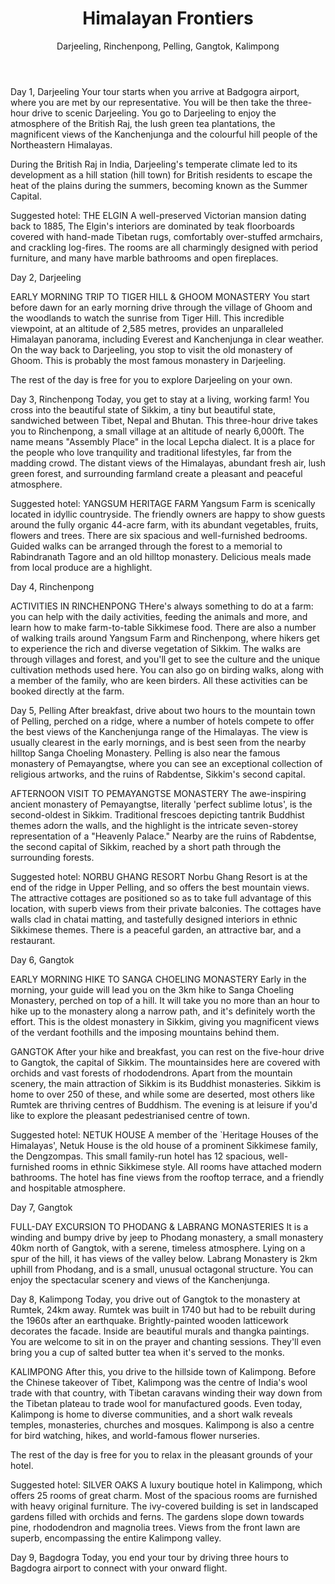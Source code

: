 ﻿---
title: Himalayan Frontiers
subtitle: Darjeeling, Rinchenpong, Pelling, Gangtok, Kalimpong
description: "Travel through the tea plantations of Darjeeling and the neighbouring state of Sikkim, still one of the last Himalayan Shangri-Las with its remoteness, spectacular mountain terrain, and hundreds of varieties of orchids. You will also enjoy a stay at a local farm in this fully organic state, visit ancient Buddhist monasteries and marvel at great views of the Kanchenjunga, the world's third highest peak."
highlights: [
"Spectacular views from Tiger Hill",
"Taking a British-era steam train to Ghoom monastery",
"Learning about Sikkim's eco-friendly farming with a family",
"Amazing Buddhist monasteries at Pemayangtse, Sanga Choling, Phodang and Rumtek",
"Driving through Sikkim's rugged scenery"]
weight: 301
translationKey: himalayan-frontiers
---
Day 1, Darjeeling
Your tour starts when you arrive at Badgogra airport, where you are met by our representative. You will be then take the three-hour drive to scenic Darjeeling. You go to Darjeeling to enjoy the atmosphere of the British Raj, the lush green tea plantations, the magnificent views of the Kanchenjunga and the colourful hill people of the Northeastern Himalayas. 

During the British Raj in India, Darjeeling's temperate climate led to its development as a hill station (hill town) for British residents to escape the heat of the plains during the summers, becoming known as the Summer Capital. 

Suggested hotel: THE ELGIN
A well-preserved Victorian mansion dating back to 1885, The Elgin's interiors are dominated by teak floorboards covered with hand-made Tibetan rugs, comfortably over-stuffed armchairs, and crackling log-fires. The rooms are all charmingly designed with period furniture, and many have marble bathrooms and open fireplaces.



Day 2, Darjeeling

EARLY MORNING TRIP TO TIGER HILL & GHOOM MONASTERY
You start before dawn for an early morning drive through the village of Ghoom and the woodlands to watch the sunrise from Tiger Hill. This incredible viewpoint, at an altitude of 2,585 metres, provides an unparalleled Himalayan panorama, including Everest and Kanchenjunga in clear weather. On the way back to Darjeeling, you stop to visit the old monastery of Ghoom. This is probably the most famous monastery in Darjeeling.

The rest of the day is free for you to explore Darjeeling on your own.



Day 3, Rinchenpong
Today, you get to stay at a living, working farm! You cross into the beautiful state of Sikkim, a tiny but beautiful state, sandwiched between Tibet, Nepal and Bhutan. This three-hour drive takes you to Rinchenpong, a small village at an altitude of nearly 6,000ft. The name means "Assembly Place" in the local Lepcha dialect. It is a place for the people who love tranquility and traditional lifestyles, far from the madding crowd. The distant views of the Himalayas, abundant fresh air, lush green forest, and surrounding farmland create a pleasant and peaceful atmosphere.

Suggested hotel: YANGSUM HERITAGE FARM
Yangsum Farm is scenically located in idyllic countryside. The friendly owners are happy to show guests around the fully organic 44-acre farm, with its abundant vegetables, fruits, flowers and trees. There are six spacious and well-furnished bedrooms. Guided walks can be arranged through the forest to a memorial to Rabindranath Tagore and an old hilltop monastery. Delicious meals made from local produce are a highlight.



Day 4, Rinchenpong

ACTIVITIES IN RINCHENPONG
THere's always something to do at a farm: you can help with the daily activities, feeding the animals and more, and learn how to make farm-to-table Sikkimese food. There are also a number of walking trails around Yangsum Farm and Rinchenpong, where hikers get to experience the rich and diverse vegetation of Sikkim. The walks are through villages and forest, and you'll get to see the culture and the unique cultivation methods used here. You can also go on birding walks, along with a member of the family, who are keen birders. All these activities can be booked directly at the farm.

 
Day 5, Pelling
After breakfast, drive about two hours to the mountain town of Pelling, perched on a ridge, where a number of hotels compete to offer the best views of the Kanchenjunga range of the Himalayas. The view is usually clearest in the early mornings, and is best seen from the nearby hilltop Sanga Choeling 
Monastery. Pelling is also near the famous monastery of Pemayangtse, where you can see an exceptional collection of religious artworks, and the ruins of Rabdentse, Sikkim's second capital.

AFTERNOON VISIT TO PEMAYANGTSE MONASTERY
The awe-inspiring ancient monastery of Pemayangtse, literally 'perfect sublime lotus', is the second-oldest in Sikkim. Traditional frescoes depicting tantrik Buddhist themes adorn the walls, and the highlight is the intricate seven-storey representation of a "Heavenly Palace." Nearby are the ruins of Rabdentse, the second capital of Sikkim, reached by a short path through the surrounding forests.
	
Suggested hotel: NORBU GHANG RESORT
Norbu Ghang Resort is at the end of the ridge in Upper Pelling, and so offers the best mountain views. The attractive cottages are positioned so as to take full advantage of this location, with superb views from their private balconies. The cottages have walls clad in chatai matting, and tastefully designed interiors in ethnic Sikkimese themes. There is a peaceful garden, an attractive bar, and a restaurant.


	
Day 6, Gangtok

EARLY MORNING HIKE TO SANGA CHOELING MONASTERY
Early in the morning, your guide will lead you on the 3km hike to Sanga Choeling Monastery, perched on top of a hill. It will take you no more than an hour to hike up to the monastery along a narrow path, and it's definitely worth the effort. This is the oldest monastery in Sikkim, giving you magnificent views of the verdant foothills and the imposing mountains behind them.   

GANGTOK
After your hike and breakfast, you can rest on the five-hour drive to Gangtok, the capital of Sikkim. The mountainsides here are covered with orchids and vast forests of rhododendrons. Apart from the mountain scenery, the main attraction of Sikkim is its Buddhist monasteries. Sikkim is home to over 250 of these, and while some are deserted, most others like Rumtek are thriving centres of Buddhism. The evening is at leisure if you'd like to explore the pleasant pedestrianised centre of town.
	
Suggested hotel: NETUK HOUSE
A member of the `Heritage Houses of the Himalayas', Netuk House is the old house of a prominent Sikkimese family, the Dengzompas. This small family-run hotel has 12 spacious, well-furnished rooms in ethnic Sikkimese style. All rooms have attached modern bathrooms. The hotel has fine views from the rooftop terrace, and a friendly and hospitable atmosphere.



Day 7, Gangtok
	 
FULL-DAY EXCURSION TO PHODANG & LABRANG MONASTERIES
It is a winding and bumpy drive by jeep to Phodang monastery, a small monastery 40km north of Gangtok, with a serene, timeless atmosphere. Lying on a spur of the hill, it has views of the valley below. Labrang Monastery is 2km uphill from Phodang, and is a small, unusual octagonal structure. You can enjoy the spectacular scenery and views of the Kanchenjunga.



Day 8, Kalimpong
Today, you drive out of Gangtok to the monastery at Rumtek, 24km away. Rumtek was built in 1740 but had to be rebuilt during the 1960s after an earthquake. Brightly-painted wooden latticework decorates the facade. Inside are beautiful murals and thangka paintings. You are welcome to sit in on the prayer and chanting sessions. They'll even bring you a cup of salted butter tea when it's served to the monks.

KALIMPONG
After this, you drive to the hillside town of Kalimpong. Before the Chinese takeover of Tibet, Kalimpong was the centre of India's wool trade with that country, with Tibetan caravans winding their way down from the Tibetan plateau to trade wool for manufactured goods. Even today, Kalimpong is home to diverse communities, and a short walk reveals temples, monasteries, churches and mosques. Kalimpong is also a centre for bird watching, hikes, and world-famous flower nurseries. 

The rest of the day is free for you to relax in the pleasant grounds of your hotel.
	
Suggested hotel: SILVER OAKS
A luxury boutique hotel in Kalimpong, which offers 25 rooms of great charm. Most of the spacious rooms are furnished with heavy original furniture. The ivy-covered building is set in landscaped gardens filled with orchids and ferns. The gardens slope down towards pine, rhododendron and magnolia trees. Views from the front lawn are superb, encompassing the entire Kalimpong valley.


Day 9, Bagdogra
Today, you end your tour by driving three hours to Bagdogra airport to connect with your onward flight.

